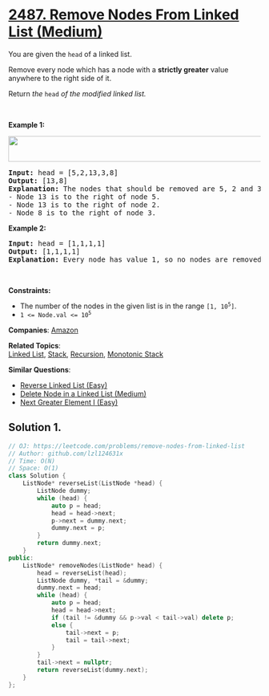# [2487. Remove Nodes From Linked List (Medium)](https://leetcode.com/problems/remove-nodes-from-linked-list)

<p>You are given the <code>head</code> of a linked list.</p>
<p>Remove every node which has a node with a <strong>strictly greater</strong> value anywhere to the right side of it.</p>
<p>Return <em>the </em><code>head</code><em> of the modified linked list.</em></p>
<p>&nbsp;</p>
<p><strong class="example">Example 1:</strong></p>
<img alt="" src="https://assets.leetcode.com/uploads/2022/10/02/drawio.png" style="width: 631px; height: 51px;">
<pre><strong>Input:</strong> head = [5,2,13,3,8]
<strong>Output:</strong> [13,8]
<strong>Explanation:</strong> The nodes that should be removed are 5, 2 and 3.
- Node 13 is to the right of node 5.
- Node 13 is to the right of node 2.
- Node 8 is to the right of node 3.
</pre>
<p><strong class="example">Example 2:</strong></p>
<pre><strong>Input:</strong> head = [1,1,1,1]
<strong>Output:</strong> [1,1,1,1]
<strong>Explanation:</strong> Every node has value 1, so no nodes are removed.
</pre>
<p>&nbsp;</p>
<p><strong>Constraints:</strong></p>
<ul>
	<li>The number of the nodes in the given list is in the range <code>[1, 10<sup>5</sup>]</code>.</li>
	<li><code>1 &lt;= Node.val &lt;= 10<sup>5</sup></code></li>
</ul>

**Companies**:
[Amazon](https://leetcode.com/company/amazon)

**Related Topics**:  
[Linked List](https://leetcode.com/tag/linked-list/), [Stack](https://leetcode.com/tag/stack/), [Recursion](https://leetcode.com/tag/recursion/), [Monotonic Stack](https://leetcode.com/tag/monotonic-stack/)

**Similar Questions**:
* [Reverse Linked List (Easy)](https://leetcode.com/problems/reverse-linked-list/)
* [Delete Node in a Linked List (Medium)](https://leetcode.com/problems/delete-node-in-a-linked-list/)
* [Next Greater Element I (Easy)](https://leetcode.com/problems/next-greater-element-i/)

## Solution 1.

```cpp
// OJ: https://leetcode.com/problems/remove-nodes-from-linked-list
// Author: github.com/lzl124631x
// Time: O(N)
// Space: O(1)
class Solution {
    ListNode* reverseList(ListNode *head) {
        ListNode dummy;
        while (head) {
            auto p = head;
            head = head->next;
            p->next = dummy.next;
            dummy.next = p;
        }
        return dummy.next;
    }
public:
    ListNode* removeNodes(ListNode* head) {
        head = reverseList(head);
        ListNode dummy, *tail = &dummy;
        dummy.next = head;
        while (head) {
            auto p = head;
            head = head->next;
            if (tail != &dummy && p->val < tail->val) delete p;
            else {
                tail->next = p;
                tail = tail->next;
            }
        }
        tail->next = nullptr;
        return reverseList(dummy.next);
    }
};
```